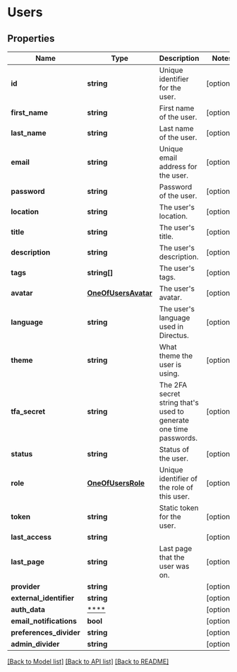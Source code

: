 # Users

## Properties
Name | Type | Description | Notes
------------ | ------------- | ------------- | -------------
**id** | **string** | Unique identifier for the user. | [optional] 
**first_name** | **string** | First name of the user. | [optional] 
**last_name** | **string** | Last name of the user. | [optional] 
**email** | **string** | Unique email address for the user. | [optional] 
**password** | **string** | Password of the user. | [optional] 
**location** | **string** | The user&#x27;s location. | [optional] 
**title** | **string** | The user&#x27;s title. | [optional] 
**description** | **string** | The user&#x27;s description. | [optional] 
**tags** | **string[]** | The user&#x27;s tags. | [optional] 
**avatar** | [**OneOfUsersAvatar**](OneOfUsersAvatar.md) | The user&#x27;s avatar. | [optional] 
**language** | **string** | The user&#x27;s language used in Directus. | [optional] 
**theme** | **string** | What theme the user is using. | [optional] 
**tfa_secret** | **string** | The 2FA secret string that&#x27;s used to generate one time passwords. | [optional] 
**status** | **string** | Status of the user. | [optional] 
**role** | [**OneOfUsersRole**](OneOfUsersRole.md) | Unique identifier of the role of this user. | [optional] 
**token** | **string** | Static token for the user. | [optional] 
**last_access** | **string** |  | [optional] 
**last_page** | **string** | Last page that the user was on. | [optional] 
**provider** | **string** |  | [optional] 
**external_identifier** | **string** |  | [optional] 
**auth_data** | [****](.md) |  | [optional] 
**email_notifications** | **bool** |  | [optional] 
**preferences_divider** | **string** |  | [optional] 
**admin_divider** | **string** |  | [optional] 

[[Back to Model list]](../../README.md#documentation-for-models) [[Back to API list]](../../README.md#documentation-for-api-endpoints) [[Back to README]](../../README.md)

